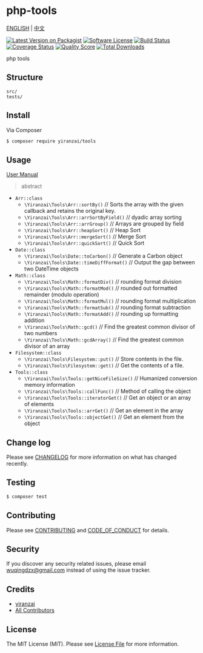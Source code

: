 # php-tools

[ENGLISH](docs/README.md) | [中文](docs/README_ZH_CN.md)

[![Latest Version on Packagist][ico-version]][link-packagist]
[![Software License][ico-license]](docs/LICENSE.md)
[![Build Status][ico-travis]][link-travis]
[![Coverage Status][ico-scrutinizer]][link-scrutinizer]
[![Quality Score][ico-code-quality]][link-code-quality]
[![Total Downloads][ico-downloads]][link-downloads]

php tools

## Structure

```
src/
tests/
```

## Install

Via Composer

```bash
$ composer require yiranzai/tools
```

## Usage

[User Manual](docs/USER_MANUAL.md)

> abstract

-   `Arr::class`
    -   `\Yiranzai\Tools\Arr::sortBy()` // Sorts the array with the given callback and retains the original key.
    -   `\Yiranzai\Tools\Arr::arrSortByField()` // dyadic array sorting
    -   `\Yiranzai\Tools\Arr::arrGroup()` // Arrays are grouped by field
    -   `\Yiranzai\Tools\Arr::heapSort()` // Heap Sort
    -   `\Yiranzai\Tools\Arr::mergeSort()` // Merge Sort
    -   `\Yiranzai\Tools\Arr::quickSort()` // Quick Sort
-   `Date::class`
    -   `\Yiranzai\Tools\Date::toCarbon()` // Generate a Carbon object
    -   `\Yiranzai\Tools\Date::timeDiffFormat()` // Output the gap between two DateTime objects
-   `Math::class`
    -   `\Yiranzai\Tools\Math::formatDiv()` // rounding format division
    -   `\Yiranzai\Tools\Math::formatMod()` // rounded out formatted remainder (modulo operation)
    -   `\Yiranzai\Tools\Math::formatMul()` // rounding format multiplication
    -   `\Yiranzai\Tools\Math::formatSub()` // rounding format subtraction
    -   `\Yiranzai\Tools\Math::formatAdd()` // rounding up formatting addition
    -   `\Yiranzai\Tools\Math::gcd()` // Find the greatest common divisor of two numbers
    -   `\Yiranzai\Tools\Math::gcdArray()` // Find the greatest common divisor of an array
-   `Filesystem::class`
    -   `\Yiranzai\Tools\Filesystem::put()` // Store contents in the file.
    -   `\Yiranzai\Tools\Filesystem::get()` // Get the contents of a file.
-   `Tools::class`
    -   `\Yiranzai\Tools\Tools::getNiceFileSize()` // Humanized conversion memory information
    -   `\Yiranzai\Tools\Tools::callFunc()` // Method of calling the object
    -   `\Yiranzai\Tools\Tools::iteratorGet()` // Get an object or an array of elements
    -   `\Yiranzai\Tools\Tools::arrGet()` // Get an element in the array
    -   `\Yiranzai\Tools\Tools::objectGet()` // Get an element from the object

## Change log

Please see [CHANGELOG](docs/CHANGELOG.md) for more information on what has changed recently.

## Testing

```bash
$ composer test
```

## Contributing

Please see [CONTRIBUTING](docs/CONTRIBUTING.md) and [CODE_OF_CONDUCT](docs/CODE_OF_CONDUCT.md) for details.

## Security

If you discover any security related issues, please email wuqingdzx@gmail.com instead of using the issue tracker.

## Credits

-   [yiranzai][link-author]
-   [All Contributors][link-contributors]

## License

The MIT License (MIT). Please see [License File](docs/LICENSE.md) for more information.

[ico-version]: https://img.shields.io/packagist/v/yiranzai/tools.svg?style=flat-square
[ico-license]: https://img.shields.io/badge/license-MIT-brightgreen.svg?style=flat-square
[ico-travis]: https://img.shields.io/travis/yiranzai/php-tools/master.svg?style=flat-square
[ico-scrutinizer]: https://img.shields.io/scrutinizer/coverage/g/yiranzai/php-tools.svg?style=flat-square
[ico-code-quality]: https://img.shields.io/scrutinizer/g/yiranzai/php-tools.svg?style=flat-square
[ico-downloads]: https://img.shields.io/packagist/dt/yiranzai/tools.svg?style=flat-square
[link-packagist]: https://packagist.org/packages/yiranzai/tools
[link-travis]: https://travis-ci.org/yiranzai/php-tools
[link-scrutinizer]: https://scrutinizer-ci.com/g/yiranzai/php-tools/code-structure
[link-code-quality]: https://scrutinizer-ci.com/g/yiranzai/php-tools
[link-downloads]: https://packagist.org/packages/yiranzai/tools
[link-author]: https://github.com/yiranzai
[link-contributors]: ../../contributors
